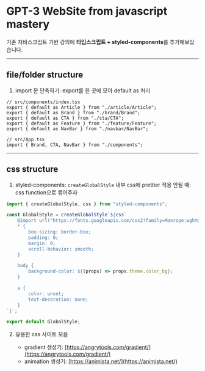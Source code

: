 # GPT-3 WebSite from javascript mastery

기존 자바스크립트 기반 강의에 **타입스크립트 + styled-components**를 추가해보았습니다.

---

## file/folder structure

1. import 문 단축하기: export를 한 곳에 모아 default as 처리

```tsx
// src/components/index.tsx
export { default as Article } from "./article/Article";
export { default as Brand } from "./brand/Brand";
export { default as CTA } from "./cta/CTA";
export { default as Feature } from "./feature/Feature";
export { default as NavBar } from "./navbar/NavBar";
```

```tsx
// src/App.tsx
import { Brand, CTA, NavBar } from "./components";
```

---

## css structure

1. styled-components: `createGlobalStyle` 내부 css에 prettier 적용 안될 때: css function으로 묶어주자

```ts
import { createGlobalStyle, css } from "styled-components";

const GlobalStyle = createGlobalStyle`${css`
    @import url("https://fonts.googleapis.com/css2?family=Manrope:wght@200;300;400;500;600;700;800&display=swap");
    * {
        box-sizing: border-box;
        padding: 0;
        margin: 0;
        scroll-behavior: smooth;
    }

    body {
        background-color: ${(props) => props.theme.color_bg};
    }

    a {
        color: unset;
        text-decoration: none;
    }
`}`;

export default GlobalStyle;
```

2. 유용한 css 사이트 모음

    - gradient 생성기: [https://angrytools.com/gradient/](https://angrytools.com/gradient/)
    - animation 생성기: [https://animista.net/](https://animista.net/)

